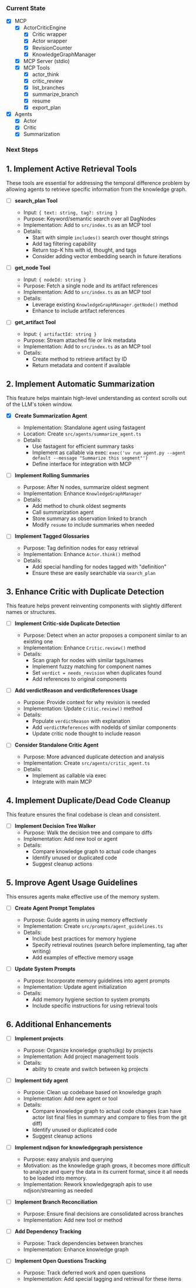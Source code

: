 ### Current State

- [x] MCP
  - [x] ActorCriticEngine
    - [x] Critic wrapper
    - [x] Actor wrapper
    - [x] RevisionCounter
    - [x] KnowledgeGraphManager
  - [x] MCP Server (stdio)
  - [x] MCP Tools
    - [x] actor_think
    - [x] critic_review
    - [x] list_branches
    - [x] summarize_branch
    - [x] resume
    - [x] export_plan
- [x] Agents
  - [x] Actor
  - [x] Critic
  - [x] Summarization

### Next Steps

## 1. Implement Active Retrieval Tools

These tools are essential for addressing the temporal difference problem by allowing agents to retrieve specific information from the knowledge graph.

- [ ] **search_plan Tool**

  - Input: `{ text: string, tag?: string }`
  - Purpose: Keyword/semantic search over all DagNodes
  - Implementation: Add to `src/index.ts` as an MCP tool
  - Details:
    - Start with simple `includes()` search over thought strings
    - Add tag filtering capability
    - Return top-K hits with id, thought, and tags
    - Consider adding vector embedding search in future iterations

- [ ] **get_node Tool**

  - Input: `{ nodeId: string }`
  - Purpose: Fetch a single node and its artifact references
  - Implementation: Add to `src/index.ts` as an MCP tool
  - Details:
    - Leverage existing `KnowledgeGraphManager.getNode()` method
    - Enhance to include artifact references

- [ ] **get_artifact Tool**
  - Input: `{ artifactId: string }`
  - Purpose: Stream attached file or link metadata
  - Implementation: Add to `src/index.ts` as an MCP tool
  - Details:
    - Create method to retrieve artifact by ID
    - Return metadata and content if available

## 2. Implement Automatic Summarization

This feature helps maintain high-level understanding as context scrolls out of the LLM's token window.

- [x] **Create Summarization Agent**

  - Implementation: Standalone agent using fastagent
  - Location: Create `src/agents/summarize_agent.ts`
  - Details:
    - Use fastagent for efficient summary tasks
    - Implement as callable via exec: `exec('uv run agent.py --agent default --message "Summarize this segment"')`
    - Define interface for integration with MCP

- [ ] **Implement Rolling Summaries**

  - Purpose: After N nodes, summarize oldest segment
  - Implementation: Enhance `KnowledgeGraphManager`
  - Details:
    - Add method to chunk oldest segments
    - Call summarization agent
    - Store summary as observation linked to branch
    - Modify `resume` to include summaries when needed

- [ ] **Implement Tagged Glossaries**
  - Purpose: Tag definition nodes for easy retrieval
  - Implementation: Enhance `Actor.think()` method
  - Details:
    - Add special handling for nodes tagged with "definition"
    - Ensure these are easily searchable via `search_plan`

## 3. Enhance Critic with Duplicate Detection

This feature helps prevent reinventing components with slightly different names or structures.

- [ ] **Implement Critic-side Duplicate Detection**

  - Purpose: Detect when an actor proposes a component similar to an existing one
  - Implementation: Enhance `Critic.review()` method
  - Details:
    - Scan graph for nodes with similar tags/names
    - Implement fuzzy matching for component names
    - Set `verdict = needs_revision` when duplicates found
    - Add references to original components

- [ ] **Add verdictReason and verdictReferences Usage**

  - Purpose: Provide context for why revision is needed
  - Implementation: Update `Critic.review()` method
  - Details:
    - Populate `verdictReason` with explanation
    - Add `verdictReferences` with nodeIds of similar components
    - Update critic node thought to include reason

- [ ] **Consider Standalone Critic Agent**
  - Purpose: More advanced duplicate detection and analysis
  - Implementation: Create `src/agents/critic_agent.ts`
  - Details:
    - Implement as callable via exec
    - Integrate with main MCP

## 4. Implement Duplicate/Dead Code Cleanup

This feature ensures the final codebase is clean and consistent.

- [ ] **Implement Decision Tree Walker**
  - Purpose: Walk the decision tree and compare to diffs
  - Implementation: Add new tool or agent
  - Details:
    - Compare knowledge graph to actual code changes
    - Identify unused or duplicated code
    - Suggest cleanup actions

## 5. Improve Agent Usage Guidelines

This ensures agents make effective use of the memory system.

- [ ] **Create Agent Prompt Templates**

  - Purpose: Guide agents in using memory effectively
  - Implementation: Create `src/prompts/agent_guidelines.ts`
  - Details:
    - Include best practices for memory hygiene
    - Specify retrieval routines (search before implementing, tag after writing)
    - Add examples of effective memory usage

- [ ] **Update System Prompts**
  - Purpose: Incorporate memory guidelines into agent prompts
  - Implementation: Update agent initialization
  - Details:
    - Add memory hygiene section to system prompts
    - Include specific instructions for using retrieval tools

## 6. Additional Enhancements

- [ ] **Implement projects**

  - Purpose: Organize knowledge graphs(kg) by projects
  - Implementation: Add project management tools
  - Details:
    - ability to create and switch between kg projects

- [ ] **Implement tidy agent**

  - Purpose: Clean up codebase based on knowledge graph
  - Implementation: Add new agent or tool
  - Details:
    - Compare knowledge graph to actual code changes (can have actor list final files in summary and compare to files from the git diff)
    - Identify unused or duplicated code
    - Suggest cleanup actions

- [ ] **Implement ndjson for knowledgegraph persistence**

  - Purpose: easy analysis and querying
  - Motivation: as the knowledge graph grows, it becomes more difficult to analyze and query the data in its current format, since it all needs to be loaded into memory.
  - Implementation: Rework knowledgegraph apis to use ndjson/streaming as needed

- [ ] **Implement Branch Reconciliation**

  - Purpose: Ensure final decisions are consolidated across branches
  - Implementation: Add new tool or method

- [ ] **Add Dependency Tracking**

  - Purpose: Track dependencies between branches
  - Implementation: Enhance knowledge graph

- [ ] **Implement Open Questions Tracking**
  - Purpose: Track deferred work and open questions
  - Implementation: Add special tagging and retrieval for these items
